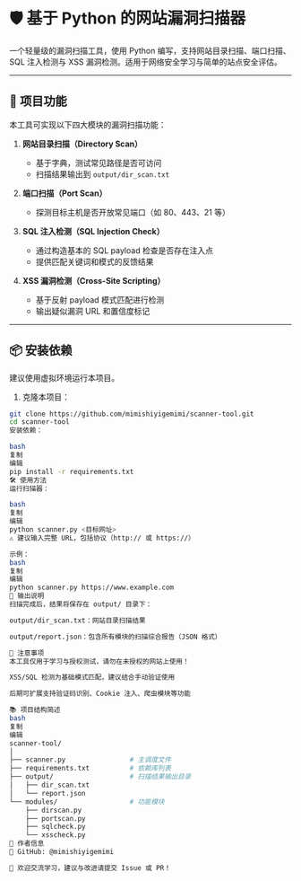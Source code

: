 # 🛡️ 基于 Python 的网站漏洞扫描器

一个轻量级的漏洞扫描工具，使用 Python 编写，支持网站目录扫描、端口扫描、SQL 注入检测与 XSS 漏洞检测。适用于网络安全学习与简单的站点安全评估。

---

## 🚀 项目功能

本工具可实现以下四大模块的漏洞扫描功能：

1. **网站目录扫描（Directory Scan）**
   - 基于字典，测试常见路径是否可访问
   - 扫描结果输出到 `output/dir_scan.txt`

2. **端口扫描（Port Scan）**
   - 探测目标主机是否开放常见端口（如 80、443、21 等）

3. **SQL 注入检测（SQL Injection Check）**
   - 通过构造基本的 SQL payload 检查是否存在注入点
   - 提供匹配关键词和模式的反馈结果

4. **XSS 漏洞检测（Cross-Site Scripting）**
   - 基于反射 payload 模式匹配进行检测
   - 输出疑似漏洞 URL 和置信度标记

---

## 📦 安装依赖

建议使用虚拟环境运行本项目。

1. 克隆本项目：

```bash
git clone https://github.com/mimishiyigemimi/scanner-tool.git
cd scanner-tool
安装依赖：

bash
复制
编辑
pip install -r requirements.txt
🛠️ 使用方法
运行扫描器：

bash
复制
编辑
python scanner.py <目标网址>
⚠️ 建议输入完整 URL，包括协议（http:// 或 https://）

示例：
bash
复制
编辑
python scanner.py https://www.example.com
📁 输出说明
扫描完成后，结果将保存在 output/ 目录下：

output/dir_scan.txt：网站目录扫描结果

output/report.json：包含所有模块的扫描综合报告（JSON 格式）

📌 注意事项
本工具仅用于学习与授权测试，请勿在未授权的网站上使用！

XSS/SQL 检测为基础模式匹配，建议结合手动验证使用

后期可扩展支持验证码识别、Cookie 注入、爬虫模块等功能

📚 项目结构简述
bash
复制
编辑
scanner-tool/
│
├── scanner.py                # 主调度文件
├── requirements.txt          # 依赖库列表
├── output/                   # 扫描结果输出目录
│   ├── dir_scan.txt
│   └── report.json
└── modules/                  # 功能模块
    ├── dirscan.py
    ├── portscan.py
    ├── sqlcheck.py
    └── xsscheck.py
🤝 作者信息
👤 GitHub: @mimishiyigemimi

📧 欢迎交流学习，建议与改进请提交 Issue 或 PR！

